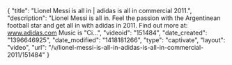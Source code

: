 {
    "title": "Lionel Messi is all in | adidas is all in commercial 2011.",
    "description": "Lionel Messi is all in. Feel the passion with the Argentinean football star and get all in with adidas in 2011. Find out more at: www.adidas.com Music is \"Ci...",
    "videoid": "151484",
    "date_created": "1396646925",
    "date_modified": "1418181266",
    "type": "captivate",
    "layout": "video",
    "url": "\/v\/lionel-messi-is-all-in-adidas-is-all-in-commercial-2011\/151484"
}